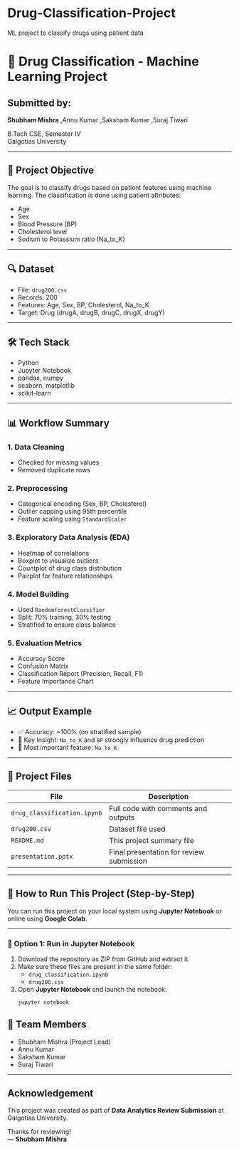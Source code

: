 # Drug-Classification-Project
ML project to classify drugs using patient data

# 💊 Drug Classification - Machine Learning Project

##  Submitted by:
**Shubham Mishra**
  ,Annu Kumar
  ,Saksham Kumar
  ,Suraj Tiwari

B.Tech CSE, Semester IV  
Galgotias University

---

## 🧠 Project Objective

The goal is to classify drugs based on patient features using machine learning. The classification is done using patient attributes:

- Age
- Sex
- Blood Pressure (BP)
- Cholesterol level
- Sodium to Potassium ratio (Na_to_K)

---

## 🔍 Dataset

- File: `drug200.csv`
- Records: 200
- Features: Age, Sex, BP, Cholesterol, Na_to_K
- Target: Drug (drugA, drugB, drugC, drugX, drugY)

---

## 🛠️ Tech Stack

- Python
- Jupyter Notebook
- pandas, numpy
- seaborn, matplotlib
- scikit-learn

---

## 📊 Workflow Summary

### 1. Data Cleaning
- Checked for missing values
- Removed duplicate rows

### 2. Preprocessing
- Categorical encoding (Sex, BP, Cholesterol)
- Outlier capping using 95th percentile
- Feature scaling using `StandardScaler`

### 3. Exploratory Data Analysis (EDA)
- Heatmap of correlations
- Boxplot to visualize outliers
- Countplot of drug class distribution
- Pairplot for feature relationships

### 4. Model Building
- Used `RandomForestClassifier`
- Split: 70% training, 30% testing
- Stratified to ensure class balance

### 5. Evaluation Metrics
- Accuracy Score
- Confusion Matrix
- Classification Report (Precision, Recall, F1)
- Feature Importance Chart

---

## 📈 Output Example

- ✅ Accuracy: ~100% (on stratified sample)
- 🔬 Key Insight: `Na_to_K` and `BP` strongly influence drug prediction
- 🧠 Most important feature: `Na_to_K`

---

## 📂 Project Files

| File | Description |
|------|-------------|
| `drug_classification.ipynb` | Full code with comments and outputs |
| `drug200.csv` | Dataset file used |
| `README.md` | This project summary file |
| `presentation.pptx` | Final presentation for review submission |

---

## 🚀 How to Run This Project (Step-by-Step)

You can run this project on your local system using **Jupyter Notebook** or online using **Google Colab**.

---

### 🧪 Option 1: Run in Jupyter Notebook

1. Download the repository as ZIP from GitHub and extract it.
2. Make sure these files are present in the same folder:
   - `drug_classification.ipynb`
   - `drug200.csv`
3. Open **Jupyter Notebook** and launch the notebook:
   ```bash
   jupyter notebook


## 👥 Team Members

- Shubham Mishra (Project Lead)
- Annu Kumar
- Saksham Kumar
- Suraj Tiwari

---

##  Acknowledgement

This project was created as part of **Data Analytics Review Submission** at Galgotias University.

Thanks for reviewing!  
— **Shubham Mishra**
